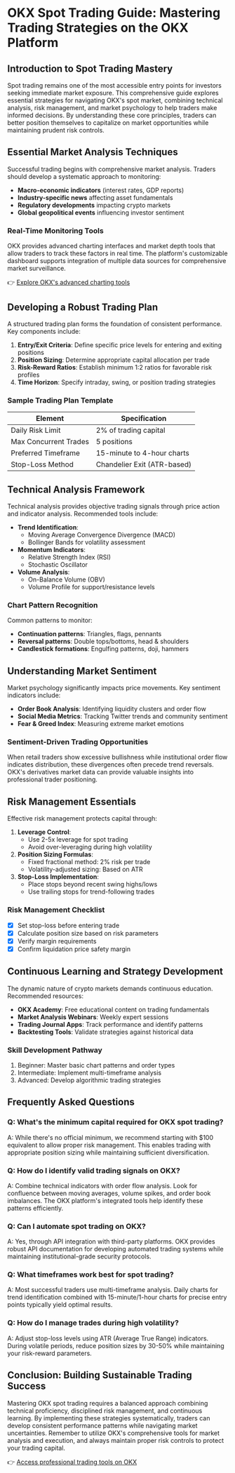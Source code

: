 # OKX Spot Trading Guide: Mastering Trading Strategies on the OKX Platform

## Introduction to Spot Trading Mastery

Spot trading remains one of the most accessible entry points for investors seeking immediate market exposure. This comprehensive guide explores essential strategies for navigating OKX's spot market, combining technical analysis, risk management, and market psychology to help traders make informed decisions. By understanding these core principles, traders can better position themselves to capitalize on market opportunities while maintaining prudent risk controls.

## Essential Market Analysis Techniques

Successful trading begins with comprehensive market analysis. Traders should develop a systematic approach to monitoring:

- **Macro-economic indicators** (interest rates, GDP reports)
- **Industry-specific news** affecting asset fundamentals
- **Regulatory developments** impacting crypto markets
- **Global geopolitical events** influencing investor sentiment

### Real-Time Monitoring Tools

OKX provides advanced charting interfaces and market depth tools that allow traders to track these factors in real time. The platform's customizable dashboard supports integration of multiple data sources for comprehensive market surveillance.

👉 [Explore OKX's advanced charting tools](https://bit.ly/okx-bonus)

## Developing a Robust Trading Plan

A structured trading plan forms the foundation of consistent performance. Key components include:

1. **Entry/Exit Criteria**: Define specific price levels for entering and exiting positions
2. **Position Sizing**: Determine appropriate capital allocation per trade
3. **Risk-Reward Ratios**: Establish minimum 1:2 ratios for favorable risk profiles
4. **Time Horizon**: Specify intraday, swing, or position trading strategies

### Sample Trading Plan Template

| Element          | Specification                  |
|------------------|--------------------------------|
| Daily Risk Limit | 2% of trading capital           |
| Max Concurrent Trades | 5 positions                  |
| Preferred Timeframe | 15-minute to 4-hour charts    |
| Stop-Loss Method | Chandelier Exit (ATR-based)    |

## Technical Analysis Framework

Technical analysis provides objective trading signals through price action and indicator analysis. Recommended tools include:

- **Trend Identification**: 
  - Moving Average Convergence Divergence (MACD)
  - Bollinger Bands for volatility assessment
- **Momentum Indicators**:
  - Relative Strength Index (RSI)
  - Stochastic Oscillator
- **Volume Analysis**:
  - On-Balance Volume (OBV)
  - Volume Profile for support/resistance levels

### Chart Pattern Recognition

Common patterns to monitor:
- **Continuation patterns**: Triangles, flags, pennants
- **Reversal patterns**: Double tops/bottoms, head & shoulders
- **Candlestick formations**: Engulfing patterns, doji, hammers

## Understanding Market Sentiment

Market psychology significantly impacts price movements. Key sentiment indicators include:

- **Order Book Analysis**: Identifying liquidity clusters and order flow
- **Social Media Metrics**: Tracking Twitter trends and community sentiment
- **Fear & Greed Index**: Measuring extreme market emotions

### Sentiment-Driven Trading Opportunities

When retail traders show excessive bullishness while institutional order flow indicates distribution, these divergences often precede trend reversals. OKX's derivatives market data can provide valuable insights into professional trader positioning.

## Risk Management Essentials

Effective risk management protects capital through:

1. **Leverage Control**: 
   - Use 2-5x leverage for spot trading
   - Avoid over-leveraging during high volatility
2. **Position Sizing Formulas**:
   - Fixed fractional method: 2% risk per trade
   - Volatility-adjusted sizing: Based on ATR
3. **Stop-Loss Implementation**:
   - Place stops beyond recent swing highs/lows
   - Use trailing stops for trend-following trades

### Risk Management Checklist

- [x] Set stop-loss before entering trade
- [x] Calculate position size based on risk parameters
- [x] Verify margin requirements
- [x] Confirm liquidation price safety margin

## Continuous Learning and Strategy Development

The dynamic nature of crypto markets demands continuous education. Recommended resources:

- **OKX Academy**: Free educational content on trading fundamentals
- **Market Analysis Webinars**: Weekly expert sessions
- **Trading Journal Apps**: Track performance and identify patterns
- **Backtesting Tools**: Validate strategies against historical data

### Skill Development Pathway

1. Beginner: Master basic chart patterns and order types
2. Intermediate: Implement multi-timeframe analysis
3. Advanced: Develop algorithmic trading strategies

## Frequently Asked Questions

### Q: What's the minimum capital required for OKX spot trading?
A: While there's no official minimum, we recommend starting with $100 equivalent to allow proper risk management. This enables trading with appropriate position sizing while maintaining sufficient diversification.

### Q: How do I identify valid trading signals on OKX?
A: Combine technical indicators with order flow analysis. Look for confluence between moving averages, volume spikes, and order book imbalances. The OKX platform's integrated tools help identify these patterns efficiently.

### Q: Can I automate spot trading on OKX?
A: Yes, through API integration with third-party platforms. OKX provides robust API documentation for developing automated trading systems while maintaining institutional-grade security protocols.

### Q: What timeframes work best for spot trading?
A: Most successful traders use multi-timeframe analysis. Daily charts for trend identification combined with 15-minute/1-hour charts for precise entry points typically yield optimal results.

### Q: How do I manage trades during high volatility?
A: Adjust stop-loss levels using ATR (Average True Range) indicators. During volatile periods, reduce position sizes by 30-50% while maintaining your risk-reward parameters.

## Conclusion: Building Sustainable Trading Success

Mastering OKX spot trading requires a balanced approach combining technical proficiency, disciplined risk management, and continuous learning. By implementing these strategies systematically, traders can develop consistent performance patterns while navigating market uncertainties. Remember to utilize OKX's comprehensive tools for market analysis and execution, and always maintain proper risk controls to protect your trading capital.

👉 [Access professional trading tools on OKX](https://bit.ly/okx-bonus)